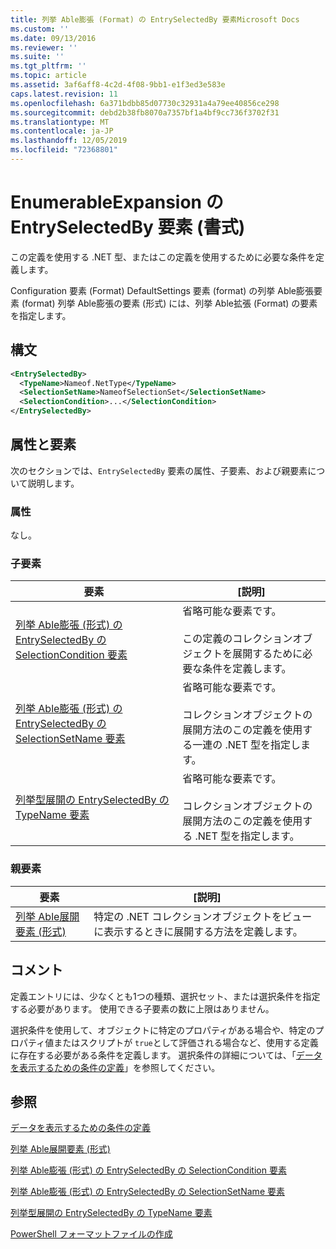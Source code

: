 ```yaml
---
title: 列挙 Able膨張 (Format) の EntrySelectedBy 要素Microsoft Docs
ms.custom: ''
ms.date: 09/13/2016
ms.reviewer: ''
ms.suite: ''
ms.tgt_pltfrm: ''
ms.topic: article
ms.assetid: 3af6aff8-4c2d-4f08-9bb1-e1f3ed3e583e
caps.latest.revision: 11
ms.openlocfilehash: 6a371bdbb85d07730c32931a4a79ee40856ce298
ms.sourcegitcommit: debd2b38fb8070a7357bf1a4bf9cc736f3702f31
ms.translationtype: MT
ms.contentlocale: ja-JP
ms.lasthandoff: 12/05/2019
ms.locfileid: "72368801"
---
```

# <a name="entryselectedby-element-for-enumerableexpansion-format"></a>EnumerableExpansion の EntrySelectedBy 要素 (書式)

この定義を使用する .NET 型、またはこの定義を使用するために必要な条件を定義します。

Configuration 要素 (Format) DefaultSettings 要素 (format) の列挙 Able膨張要素 (format) 列挙 Able膨張の要素 (形式) には、列挙 Able拡張 (Format) の要素を指定します。

## <a name="syntax"></a>構文

```xml
<EntrySelectedBy>
  <TypeName>Nameof.NetType</TypeName>
  <SelectionSetName>NameofSelectionSet</SelectionSetName>
  <SelectionCondition>...</SelectionCondition>
</EntrySelectedBy>
```

## <a name="attributes-and-elements"></a>属性と要素

次のセクションでは、`EntrySelectedBy` 要素の属性、子要素、および親要素について説明します。

### <a name="attributes"></a>属性

なし。

### <a name="child-elements"></a>子要素

|要素|[説明]|
|-------------|-----------------|
|[列挙 Able膨張 (形式) の EntrySelectedBy の SelectionCondition 要素](./selectioncondition-element-for-entryselectedby-for-enumerableexpansion-format.md)|省略可能な要素です。<br /><br /> この定義のコレクションオブジェクトを展開するために必要な条件を定義します。|
|[列挙 Able膨張 (形式) の EntrySelectedBy の SelectionSetName 要素](./selectionsetname-element-for-entryselectedby-for-enumerableexpansion-format.md)|省略可能な要素です。<br /><br /> コレクションオブジェクトの展開方法のこの定義を使用する一連の .NET 型を指定します。|
|[列挙型展開の EntrySelectedBy の TypeName 要素](./typename-element-for-entryselectedby-for-enumerableexpansion-format.md)|省略可能な要素です。<br /><br /> コレクションオブジェクトの展開方法のこの定義を使用する .NET 型を指定します。|

### <a name="parent-elements"></a>親要素

|要素|[説明]|
|-------------|-----------------|
|[列挙 Able展開要素 (形式)](./enumerableexpansion-element-format.md)|特定の .NET コレクションオブジェクトをビューに表示するときに展開する方法を定義します。|

## <a name="remarks"></a>コメント

定義エントリには、少なくとも1つの種類、選択セット、または選択条件を指定する必要があります。 使用できる子要素の数に上限はありません。

選択条件を使用して、オブジェクトに特定のプロパティがある場合や、特定のプロパティ値またはスクリプトが `true`として評価される場合など、使用する定義に存在する必要がある条件を定義します。 選択条件の詳細については、「[データを表示するための条件の定義](./defining-conditions-for-displaying-data.md)」を参照してください。

## <a name="see-also"></a>参照

[データを表示するための条件の定義](./defining-conditions-for-displaying-data.md)

[列挙 Able展開要素 (形式)](./enumerableexpansion-element-format.md)

[列挙 Able膨張 (形式) の EntrySelectedBy の SelectionCondition 要素](./selectioncondition-element-for-entryselectedby-for-enumerableexpansion-format.md)

[列挙 Able膨張 (形式) の EntrySelectedBy の SelectionSetName 要素](./selectionsetname-element-for-entryselectedby-for-enumerableexpansion-format.md)

[列挙型展開の EntrySelectedBy の TypeName 要素](./typename-element-for-entryselectedby-for-enumerableexpansion-format.md)

[PowerShell フォーマットファイルの作成](./writing-a-powershell-formatting-file.md)
